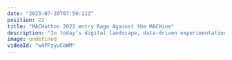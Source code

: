 ```yaml
---
date: "2023-07-20T07:59:11Z"
position: 22
title: "MACHathon 2022 entry Rage Against the MACHine"
description: "In today’s digital landscape, data-driven experimentation has become the lynchpin of growth strategies. “Build, test, tear down and repeat” has become a mantra for businesses focused on product-led growth and customer acquisition loops. With a composable architecture based on MACH principles, businesses have the essential pieces in place to apply growth principles to the very brands they put in front of customers.\n\nBy both removing the technical barriers that slow down the launch of a consistent, repeatable stack and adopting an architecture that allows for an ultra-flexible approach to front-end component design, forward-thinking companies can hyper-target sub-brands, audience segments, global regions, verticals, or product categories - without starting from scratch every time a new site needs to be built. While much of the content may be the same as the master brand site, companies can build a site to support a specific play, test its performance with the target audience, tear it down and repeat.\n\nScaffolding composable stacks need to be more accessible to all stakeholders and not just a tech team.\n\nWhat it does\n\nFor our MACHathon Accelerate entry, team \"Rage against the MACHine\" has collaborated to deliver a next-gen MVP for a “composable commerce stack accelerator” based on Uniform experience orchestration, a BigCommerce headless commerce, and Contentstack headless CMS. This software offers the ability to scaffold new stacks easily as a business user, test performance, tear them down, then repeat."
image: undefined
videoId: "w4PPzyuCoWM"
---
```


